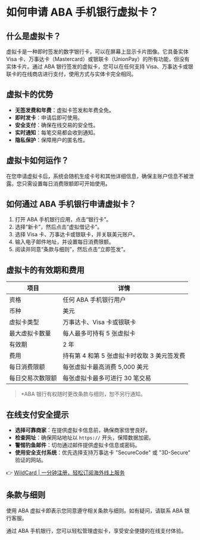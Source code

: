 # 如何申请 ABA 手机银行虚拟卡？

## 什么是虚拟卡？

虚拟卡是一种即时签发的数字银行卡，可以在屏幕上显示卡片图像。它具备实体 Visa 卡、万事达卡（Mastercard）或银联卡（UnionPay）的所有功能，但没有实体卡片。通过 ABA 银行签发的虚拟卡，您可以在任何支持 Visa、万事达卡或银联卡的在线商店进行支付，使用方式与实体卡完全相同。

## 虚拟卡的优势

- **无签发费和年费**：虚拟卡签发和年费全免。
- **即时发卡**：申请后即可使用。
- **安全支付**：确保在线交易的安全性。
- **实时通知**：每笔交易都会收到通知。
- **隐私保护**：保障用户的匿名性。

## 虚拟卡如何运作？

在您申请虚拟卡后，系统会随机生成卡号和其他详细信息，确保主账户信息不被泄露。您只需设置每日消费限额即可开始使用。

## 如何通过 ABA 手机银行申请虚拟卡？

1. 打开 ABA 手机银行应用，点击“银行卡”。
2. 选择“新卡”，然后点击“虚拟借记卡”。
3. 选择 Visa 卡、万事达卡或银联卡，并关联美元账户。
4. 输入电子邮件地址，并设置每日消费限额。
5. 阅读并同意“条款与细则”，然后点击“立即签发”。

## 虚拟卡的有效期和费用

| 项目               | 详情                                      |
|--------------------|-----------------------------------------|
| 资格               | 任何 ABA 手机银行用户                   |
| 币种               | 美元                                    |
| 虚拟卡类型         | 万事达卡、Visa 卡或银联卡                 |
| 最大虚拟卡数量     | 每人最多可持有 5 张虚拟卡               |
| 有效期             | 2 年                                    |
| 费用               | 持有第 4 和第 5 张虚拟卡时收取 3 美元签发费 |
| 每日消费限额       | 每张虚拟卡最高消费 5,000 美元           |
| 每日交易次数限额   | 每张虚拟卡最多可进行 30 笔交易          |

> *ABA 银行有权随时更改条款与细则，恕不另行通知。

## 在线支付安全提示

- **选择可靠商家**：在提供虚拟卡信息前，确保商家信誉良好。
- **检查网址**：确保网站地址以 `https://` 开头，保障数据加密。
- **警惕钓鱼邮件**：切勿通过邮件提供虚拟卡信息或密码。
- **使用安全支付系统**：优先选择支持万事达卡 "SecureCode" 或 "3D-Secure" 验证的网站。

👉 [WildCard | 一分钟注册，轻松订阅海外线上服务](https://bbtdd.com/WildCard)

## 条款与细则

使用 ABA 虚拟卡即表示您同意遵守相关条款与细则。如有疑问，请联系 ABA 银行客服。

通过 ABA 手机银行，您可以轻松管理虚拟卡，享受安全便捷的在线支付体验。